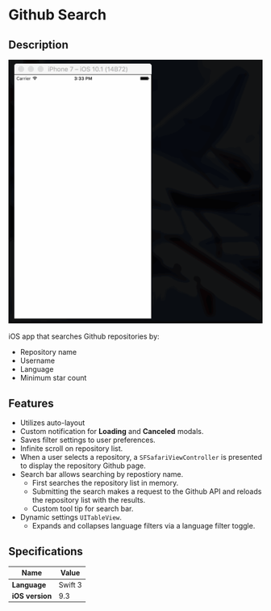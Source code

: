 # Github Search

## Description

![Github Search demo](/images/github-search-demo-1.gif)

iOS app that searches Github repositories by:

* Repository name
* Username
* Language
* Minimum star count

## Features

* Utilizes auto-layout
* Custom notification for **Loading** and **Canceled** modals.
* Saves filter settings to user preferences.
* Infinite scroll on repository list.
* When a user selects a repository, a `SFSafariViewController` is presented to display the repository Github page.
* Search bar allows searching by repostiory name.
    * First searches the repository list in memory.
    * Submitting the search makes a request to the Github API and reloads the repository list with the results.
    * Custom tool tip for search bar.
* Dynamic settings `UITableView`.
    * Expands and collapses language filters via a language filter toggle.

## Specifications

|Name|Value|
|----|-----|
|**Language**|Swift 3|
|**iOS version**|9.3|
